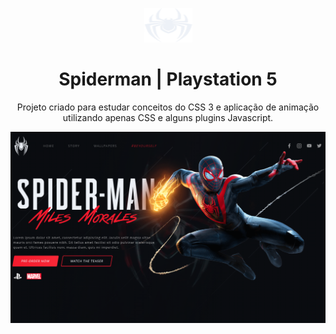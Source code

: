 
<p align="center">
  <a href="https://unform.dev">
    <img src="https://github.com/fontnelle/spiderman/blob/main/svg/logo-spiderman-git.png" height="55" width="77" alt="Unform" />
  </a>
</p>



<h1 align="center">Spiderman  | Playstation 5</h1>
<p align="center">Projeto criado para estudar conceitos do CSS 3 e aplicação de animação utilizando apenas CSS e alguns plugins Javascript.</p>

![01](https://github.com/fontnelle/spiderman/blob/main/capa.png)